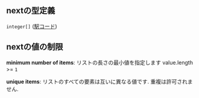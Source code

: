 ## nextの型定義

`integer[]` ([駅コード](data-properties-駅リスト-items-properties-next-駅コード.md))

## nextの値の制限

**minimum number of items**: リストの長さの最小値を指定します value.length >= `1`

**unique items**: リストのすべての要素は互いに異なる値です. 重複は許可されません.
